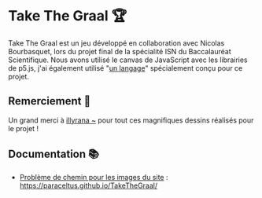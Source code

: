# Take The Graal 🏆
Take The Graal est un jeu développé en collaboration avec Nicolas Bourbasquet, lors du projet final de la spécialité ISN du Baccalauréat Scientifique. Nous avons utilisé le canvas de JavaScript avec les librairies de p5.js, j'ai également utilisé "[un langage](https://github.com/paraceltus/TakeTheGraal/blob/master/js/deroulement.js)" spécialement conçu pour ce projet.

## Remerciement 👏
Un grand merci à [illyrana ~](https://www.instagram.com/lyra_tiare/) pour tout ces magnifiques dessins réalisés pour le projet !

## Documentation 📚
-   [Problème de chemin pour les images du site](https://github.com/mkdocs/mkdocs/issues/1757) : https://paraceltus.github.io/TakeTheGraal/
